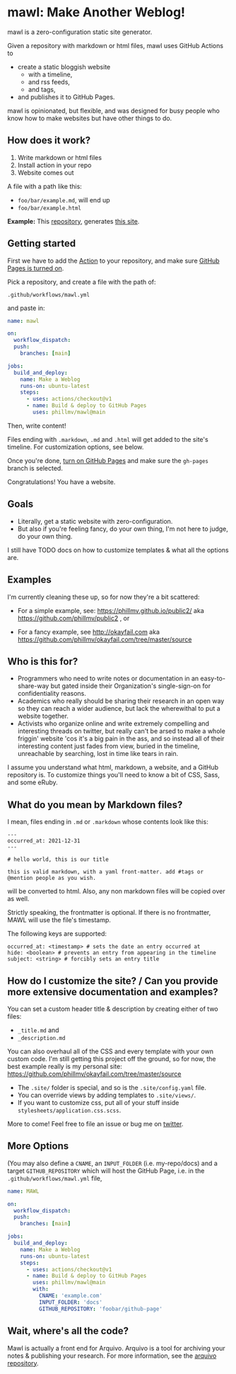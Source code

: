 # mawl: Make Another Weblog!

mawl is a zero-configuration static site generator.

Given a repository with markdown or html files, mawl uses GitHub Actions to 
- create a static bloggish website
  - with a timeline,
  - and rss feeds,
  - and tags,
- and publishes it to GitHub Pages.

mawl is opinionated, but flexible, and was designed for busy people who know how to make websites but have other things to do.

## How does it work?

1. Write markdown or html files
2. Install action in your repo
3. Website comes out

A file with a path like this:
- `foo/bar/example.md`, will end up 
- `foo/bar/example.html`

**Example:** This [repository](https://github.com/phillmv/mawl-example), generates [this site](https://phillmv.github.io/mawl-example/).

## Getting started

First we have to add the [Action](https://docs.github.com/en/actions) to your repository, and make sure [GitHub Pages is turned on](https://docs.github.com/en/pages/getting-started-with-github-pages/creating-a-github-pages-site#creating-your-site).

Pick a repository, and create a file with the path of:

`.github/workflows/mawl.yml`

and paste in:

```yaml
name: mawl

on:
  workflow_dispatch:
  push:
    branches: [main]

jobs:
  build_and_deploy:
    name: Make a Weblog
    runs-on: ubuntu-latest
    steps:
      - uses: actions/checkout@v1
      - name: Build & deploy to GitHub Pages
        uses: phillmv/mawl@main
```

Then, write content!

Files ending with `.markdown`, `.md` and `.html` will get added to the site's timeline. For customization options, see below.

Once you're done, [turn on GitHub Pages](https://docs.github.com/en/pages/getting-started-with-github-pages/creating-a-github-pages-site#creating-your-site) and make sure the `gh-pages` branch is selected.

Congratulations! You have a website.

## Goals

- Literally, get a static website with zero-configuration.
- But also if you're feeling fancy, do your own thing, I'm not here to judge, do your own thing. 

I still have TODO docs on how to customize templates & what all the options are.

## Examples

I'm currently cleaning these up, so for now they're a bit scattered:

- For a simple example, see: https://phillmv.github.io/public2/ aka https://github.com/phillmv/public2 , or

- For a fancy example, see http://okayfail.com aka https://github.com/phillmv/okayfail.com/tree/master/source


## Who is this for?

- Programmers who need to write notes or documentation in an easy-to-share-way but gated inside their Organization's single-sign-on for confidentiality reasons.
- Academics who really should be sharing their research in an open way so they can reach a wider audience, but lack the wherewithal to put a website together.
- Activists who organize online and write extremely compelling and interesting threads on twitter, but really can't be arsed to make a whole friggin' website 'cos it's a big pain in the ass, and so instead all of their interesting content just fades from view, buried in the timeline, unreachable by searching, lost in time like tears in rain.

I assume you understand what html, markdown, a website, and a GitHub repository is. To customize things you'll need to know a bit of CSS, Sass, and some eRuby.

## What do you mean by Markdown files?

I mean, files ending in `.md` or `.markdown` whose contents look like this:

```
---
occurred_at: 2021-12-31
---

# hello world, this is our title

this is valid markdown, with a yaml front-matter. add #tags or @mention people as you wish.
```

will be converted to html. Also, any non markdown files will be copied over as well.

Strictly speaking, the frontmatter is optional. If there is no frontmatter, MAWL will use the file's timestamp.

The following keys are supported:

```
occurred_at: <timestamp> # sets the date an entry occurred at
hide: <boolean> # prevents an entry from appearing in the timeline
subject: <string> # forcibly sets an entry title
```

## How do I customize the site? / Can you provide more extensive documentation and examples?

You can set a custom header title & description by creating either of two files:

- `_title.md` and
- `_description.md`

You can also overhaul all of the CSS and every template with your own custom code. I'm still getting this project off the ground, so for now, the best example really is my personal site: https://github.com/phillmv/okayfail.com/tree/master/source

- The `.site/` folder is special, and so is the `.site/config.yaml` file.
- You can override views by adding templates to `.site/views/`.
- If you want to customize css, put all of your stuff inside `stylesheets/application.css.scss`.

More to come! Feel free to file an issue or bug me on [twitter](https://twitter.com/phillmv).

## More Options

(You may also define a `CNAME`, an `INPUT_FOLDER` (i.e. my-repo/docs) and a target `GITHUB_REPOSITORY` which will host the GitHub Page, i.e. in the `.github/workflows/mawl.yml` file,

```yaml
name: MAWL

on:
  workflow_dispatch:
  push:
    branches: [main]

jobs:
  build_and_deploy:
    name: Make a Weblog
    runs-on: ubuntu-latest
    steps:
      - uses: actions/checkout@v1
      - name: Build & deploy to GitHub Pages
        uses: phillmv/mawl@main
        with:
          CNAME: 'example.com'
          INPUT_FOLDER: 'docs'
          GITHUB_REPOSITORY: 'foobar/github-page'
```

## Wait, where's all the code?

Mawl is actually a front end for Arquivo. Arquivo is a tool for archiving your notes & publishing your research. For more information, see the [arquivo repository](https://github.com/phillmv/arquivo).
